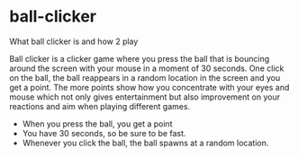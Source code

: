# ball-clicker
What ball clicker is and how 2 play

Ball clicker is a clicker game where you press the ball that is bouncing around the screen with your mouse in a moment of 30 seconds. One click on the ball, the ball reappears in a random location in the screen and you get a point. The more points show how you concentrate with your eyes and mouse which not only gives entertainment but also improvement on your reactions and aim when playing different games.
- When you press the ball, you get a point
- You have 30 seconds, so be sure to be fast.
- Whenever you click the ball, the ball spawns at a random location.

